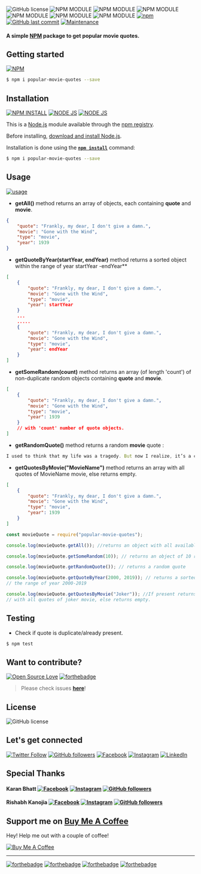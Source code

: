 ![GitHub license](https://img.shields.io/github/license/NikhilNamal17/popular-movie-quotes.svg?style=for-the-badge&logo=github) ![NPM MODULE](http://img.shields.io/badge/popularmovie-quotes-orange.svg?style=for-the-badge&logo=imdb) ![NPM MODULE](https://img.shields.io/github/issues/NikhilNamal17/popular-movie-quotes?style=for-the-badge&logo=appveyor) ![NPM MODULE](https://img.shields.io/github/forks/NikhilNamal17/popular-movie-quotes?logo=github&style=for-the-badge) ![NPM MODULE](https://img.shields.io/github/stars/NikhilNamal17/popular-movie-quotes?color=yellow&logo=github&style=for-the-badge) ![NPM MODULE](https://img.shields.io/github/languages/code-size/NikhilNamal17/popular-movie-quotes?style=for-the-badge&logo=docusign) ![NPM MODULE](https://img.shields.io/github/languages/top/NikhilNamal17/popular-movie-quotes?style=for-the-badge&logo=javascript)
[![npm](https://img.shields.io/npm/dy/popular-movie-quotes.svg?logo=npm&style=for-the-badge)](https://www.npmjs.com/package/popular-movie-quotes) [![GitHub last commit](https://img.shields.io/github/last-commit/NikhilNamal17/popular-movie-quotes.svg?logo=git&style=for-the-badge)](https://github.com/NikhilNamal17/popular-movie-quotes) [![Maintenance](https://img.shields.io/maintenance/yes/2019.svg?logo=npm&style=for-the-badge)](https://github.com/NikhilNamal17/popular-movie-quotes)

#### A simple [NPM](https://www.npmjs.com/package/popular-movie-quotes) package to get popular movie quotes.

## Getting started

[![NPM](https://nodei.co/npm/popular-movie-quotes.png?compact=true)](https://nodei.co/npm/popular-movie-quotes/)

```bash
$ npm i popular-movie-quotes --save
```

## Installation

[![NPM INSTALL](http://img.shields.io/badge/npm-install-blue.svg?style=for-the-badge&logo=npm)](https://docs.npmjs.com/getting-started/installing-npm-packages-locally) [![NODE JS](http://img.shields.io/badge/Node-JS-teal.svg?style=for-the-badge&logo=node.js)](https://nodejs.org/en/) [![NODE JS](https://img.shields.io/npm/v/popular-movie-quotes?logo=npm&label=popular-movie-quotes&style=for-the-badge)](https://www.npmjs.com/package/popular-movie-quotes)

This is a [Node.js](https://nodejs.org/en/) module available through the
[npm registry](https://www.npmjs.com/).

Before installing, [download and install Node.js](https://nodejs.org/en/download/).

Installation is done using the
**[`npm install`](https://docs.npmjs.com/getting-started/installing-npm-packages-locally)** command:

```bash
$ npm i popular-movie-quotes --save
```

## Usage

[![usage](https://forthebadge.com/images/badges/you-didnt-ask-for-this.svg)](https://github.com/NikhilNamal17/popular-movie-quotes)

-   **getAll()** method returns an array of objects, each containing **quote** and **movie**.

```json
{
    "quote": "Frankly, my dear, I don't give a damn.",
    "movie": "Gone with the Wind",
    "type": "movie",
    "year": 1939
}
```

-   **getQuoteByYear(startYear, endYear)** method returns a sorted object within the range of year startYear -endYear\*\*

```json
[
    {
        "quote": "Frankly, my dear, I don't give a damn.",
        "movie": "Gone with the Wind",
        "type": "movie",
        "year": startYear
    }
    ...
    .....
    {
        "quote": "Frankly, my dear, I don't give a damn.",
        "movie": "Gone with the Wind",
        "type": "movie",
        "year": endYear
    }
]
```

-   **getSomeRandom(count)** method returns an array (of length 'count') of non-duplicate random objects containing **quote** and **movie**.

```json
[
    {
        "quote": "Frankly, my dear, I don't give a damn.",
        "movie": "Gone with the Wind",
        "type": "movie",
        "year": 1939
    }
    // with 'count' number of quote objects.
]
```

-   **getRandomQuote()** method returns a random **movie** quote :

```javascript
I used to think that my life was a tragedy. But now I realize, it’s a comedy.
```

-   **getQuotesByMovie("MovieName")** method returns an array with all quotes of MovieName movie, else returns empty.

```json
[
    {
        "quote": "Frankly, my dear, I don't give a damn.",
        "movie": "Gone with the Wind",
        "type": "movie",
        "year": 1939
    }
]
```

```javascript
const movieQuote = require("popular-movie-quotes");

console.log(movieQuote.getAll()); //returns an object with all available quotes.

console.log(movieQuote.getSomeRandom(10)); // returns an object of 10 random quotes.

console.log(movieQuote.getRandomQuote()); // returns a random quote

console.log(movieQuote.getQuoteByYear(2000, 2019)); // returns a sorted object within
// the range of year 2000-2019

console.log(movieQuote.getQuotesByMovie("Joker")); //If present returns and array
// with all quotes of joker movie, else returns empty.
```

## Testing

-   Check if quote is duplicate/already present.

```bash
$ npm test
```

## Want to contribute?

[![Open Source Love](https://badges.frapsoft.com/os/v3/open-source-175x29.png?v=103)](https://github.com/NikhilNamal17) [![forthebadge](https://forthebadge.com/images/badges/fuck-it-ship-it.svg)](https://github.com/NikhilNamal17/popular-movie-quotes)

> Please check issues **[here](https://github.com/NikhilNamal17/popular-movie-quotes/issues)**!

## License

![GitHub license](https://img.shields.io/github/license/NikhilNamal17/popular-movie-quotes.svg?style=for-the-badge&logo=github)

## Let's get connected

[![Twitter Follow](https://img.shields.io/twitter/follow/Nikhil17_namal.svg?style=for-the-badge&logo=twitter)](https://twitter.com/Nikhil17_namal) [![GitHub followers](https://img.shields.io/github/followers/NikhilNamal17.svg?label=Follow&style=for-the-badge&logo=github)](https://github.com/NikhilNamal17/) [![Facebook](https://img.shields.io/static/v1.svg?label=follow&message=@nikhilnamal&color=9cf&logo=facebook&style=for-the-badge&logoColor=white&colorA=informational)](https://www.facebook.com/nikhil.namal) [![Instagram](https://img.shields.io/static/v1.svg?label=follow&message=@NikhilNamal&color=grey&logo=instagram&style=for-the-badge&logoColor=white&colorA=critical)](https://www.instagram.com/nikhil_namal17/) [![LinkedIn](https://img.shields.io/static/v1.svg?label=connect&message=@nikhilnamal&color=success&logo=linkedin&style=for-the-badge&logoColor=white&colorA=blue)](https://www.linkedin.com/in/nikhil_namal17/)

## Special Thanks

#### Karan Bhatt [![Facebook](https://img.shields.io/static/v1.svg?label=follow&message=@KaranBhatt&color=9cf&logo=facebook&style=for-the-badge&logoColor=white&colorA=informational)](https://www.facebook.com/karan.bhatt.7524) [![Instagram](https://img.shields.io/static/v1.svg?label=follow&message=@KaranBhatt&color=grey&logo=instagram&style=for-the-badge&logoColor=white&colorA=critical)](https://www.instagram.com/karanbhatt/) [![GitHub followers](https://img.shields.io/github/followers/ItachiHyuga.svg?label=Follow&style=for-the-badge&logo=github)](https://github.com/ItachiHyuga/)

#### Rishabh Kanojia [![Facebook](https://img.shields.io/static/v1.svg?label=follow&message=@RishabhKanojia&color=9cf&logo=facebook&style=for-the-badge&logoColor=white&colorA=informational)](https://www.facebook.com/rishabh.kanojiya.18) [![Instagram](https://img.shields.io/static/v1.svg?label=follow&message=@RishabhKanojia&color=grey&logo=instagram&style=for-the-badge&logoColor=white&colorA=critical)](https://www.instagram.com/rishabhkanojiya/) [![GitHub followers](https://img.shields.io/github/followers/rishabhkanojiya.svg?label=Follow&style=for-the-badge&logo=github)](https://github.com/rishabhkanojiya/)

## Support me on [Buy Me A Coffee](https://www.buymeacoffee.com/nikhilnamal)

Hey! Help me out with a couple of coffee!

<a href="https://www.buymeacoffee.com/nikhilnamal" target="_blank"><img src="https://bmc-cdn.nyc3.digitaloceanspaces.com/BMC-button-images/custom_images/orange_img.png" alt="Buy Me A Coffee" style="height: auto !important;width: auto !important;" ></a>

<hr>

[![forthebadge](https://forthebadge.com/images/badges/built-with-love.svg)](https://forthebadge.com) [![forthebadge](https://forthebadge.com/images/badges/made-with-javascript.svg)](https://forthebadge.com) [![forthebadge](https://forthebadge.com/images/badges/makes-people-smile.svg)](https://forthebadge.com) [![forthebadge](https://forthebadge.com/images/badges/check-it-out.svg)](https://forthebadge.com)
